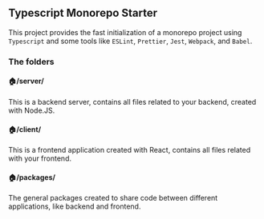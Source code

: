 ## Typescript Monorepo Starter

This project provides the fast initialization of a monorepo project using `Typescript` and some tools like `ESLint`, `Prettier`, `Jest`, `Webpack`, and `Babel`.

### The folders

#### :house:/server/

This is a backend server, contains all files related to your backend, created with Node.JS.

#### :house:/client/

This is a frontend application created with React, contains all files related with your frontend.

#### :house:/packages/

The general packages created to share code between different applications, like backend and frontend.
